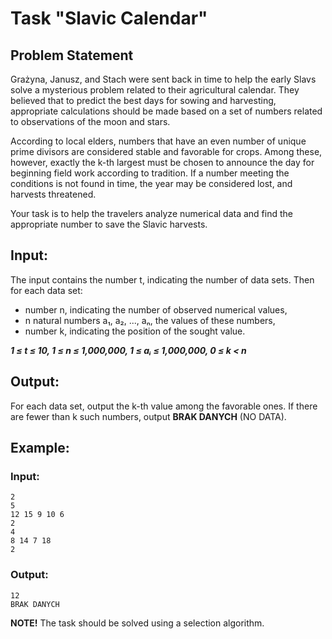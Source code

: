 # Task "Slavic Calendar"

## Problem Statement

Grażyna, Janusz, and Stach were sent back in time to help the early Slavs solve a mysterious problem related to their agricultural calendar. They believed that to predict the best days for sowing and harvesting, appropriate calculations should be made based on a set of numbers related to observations of the moon and stars.

According to local elders, numbers that have an even number of unique prime divisors are considered stable and favorable for crops. Among these, however, exactly the k-th largest must be chosen to announce the day for beginning field work according to tradition. If a number meeting the conditions is not found in time, the year may be considered lost, and harvests threatened.

Your task is to help the travelers analyze numerical data and find the appropriate number to save the Slavic harvests.

## Input:
The input contains the number t, indicating the number of data sets. Then for each data set:
* number n, indicating the number of observed numerical values,
* n natural numbers a₁, a₂, ..., aₙ, the values of these numbers,
* number k, indicating the position of the sought value.

***1 ≤ t ≤ 10, 1 ≤ n ≤ 1,000,000, 1 ≤ aᵢ ≤ 1,000,000, 0 ≤ k < n***

## Output:
For each data set, output the k-th value among the favorable ones. If there are fewer than k such numbers, output **BRAK DANYCH** (NO DATA).

## Example:
### Input:
```
2
5
12 15 9 10 6
2
4
8 14 7 18
2
```

### Output:
```
12
BRAK DANYCH
```

**NOTE!** The task should be solved using a selection algorithm.
